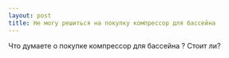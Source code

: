 ```yaml
---
layout: post 
title: Не могу решиться на покупку компрессор для бассейна 
--- 
```

Что думаете о покупке компрессор для бассейна ? Стоит ли?